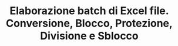 ﻿---
title: Elaborazione batch di Excel file. Conversione, Blocco, Protezione, Divisione e Sblocco
second_title: Aspose.Cells Cloud Documen
linktitle: File batch Excel
type: docs
url: /it/batch/
keywords: Batch processing of multiple excel files. Conversion, Lock, Protect, Split, and Unlock
description: Aspose.Cells Cloud API supporta l'elaborazione batch di più file Excel. L'SDK supporta diversi linguaggi di sviluppo, tra cui Android, C#, Go, Java, NodeJS, Perl, PHP, Python, Ruby e Swift.
weight: 35
kwords: Excel, Office Cloud, REST API, Foglio di calcolo, PDF, CSV, Json, Markdown, Batch, Conversione, Blocco, Protezione, Divisione e Sblocco.
---
